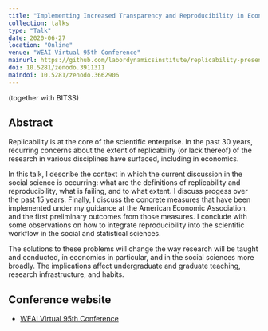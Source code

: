 ```yaml
---
title: "Implementing Increased Transparency and Reproducibility in Economics"
collection: talks
type: "Talk"
date: 2020-06-27
location: "Online"
venue: "WEAI Virtual 95th Conference"
mainurl: https://github.com/labordynamicsinstitute/replicability-presentation-2020
doi: 10.5281/zenodo.3911311
maindoi: 10.5281/zenodo.3662906
---
```


(together with BITSS)

## Abstract

Replicability is at the core of the scientific enterprise. In the past 30 years,
recurring concerns about the extent of replicability  (or lack thereof) of the research in various disciplines have surfaced, including in economics.

In this talk, I describe the context in which the current discussion in the
social science is occurring: what are the definitions of replicability and
reproducibility, what is failing, and to what extent. I discuss progess over the past 15 years. 
Finally, I discuss the concrete measures that have been implemented under 
my guidance at the American  Economic Association, and the first preliminary outcomes 
from those measures. I conclude with some observations on how to integrate reproducibility
into the scientific workflow in the social and statistical sciences.


The solutions to these problems will change the way research will be taught
and conducted, in economics in particular, and in the social sciences more
broadly. The implications affect undergraduate and graduate teaching, research
infrastructure, and habits.


## Conference website

+  [WEAI Virtual 95th Conference](https://weai.org/conferences/view/8/95th-Annual-Conference) 